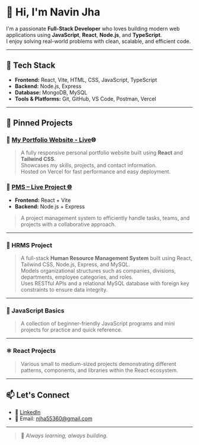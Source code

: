 # 👋 Hi, I'm Navin Jha

I'm a passionate **Full-Stack Developer** who loves building modern web applications using **JavaScript**, **React**, **Node.js**, and **TypeScript**.  
I enjoy solving real-world problems with clean, scalable, and efficient code.

---

## 🔧 Tech Stack

- **Frontend:** React, Vite, HTML, CSS, JavaScript, TypeScript
- **Backend:** Node.js, Express
- **Database:** MongoDB, MySQL
- **Tools & Platforms:** Git, GitHub, VS Code, Postman, Vercel

---

## 📌 Pinned Projects

### 📁 [My Portfolio Website - Live](https://port-folio-nine-rho.vercel.app)🌐

> A fully responsive personal portfolio website built using **React** and **Tailwind CSS**.  
> Showcases my skills, projects, and contact information.  
> Hosted on Vercel for fast performance and easy deployment.

### 📁 [PMS – Live Project 🌐](https://pms-frontend-lovat.vercel.app)

- **Frontend:** React + Vite  
- **Backend:** Node.js + Express  
> A project management system to efficiently handle tasks, teams, and projects with a collaborative approach.

---

### 🚀 HRMS Project
> A full-stack **Human Resource Management System** built using React, Tailwind CSS, Node.js, Express, and MySQL.  
> Models organizational structures such as companies, divisions, departments, employee categories, and roles.  
> Uses RESTful APIs and a relational MySQL database with foreign key constraints to ensure data integrity.

---

### 🧠 JavaScript Basics
> A collection of beginner-friendly JavaScript programs and mini projects for practice and quick reference.

---

### ⚛️ React Projects
> Various small to medium-sized projects demonstrating different patterns, components, and libraries within the React ecosystem.

---

## 📫 Let's Connect

- 🔗 [LinkedIn](https://www.linkedin.com/in/navinjha04)
- 📧 Email: njha55360@gmail.com

---

> 🚀 *Always learning, always building.*
